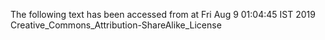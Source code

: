 The following text has been accessed from at Fri Aug 9 01:04:45 IST 2019
Creative_Commons_Attribution-ShareAlike_License
